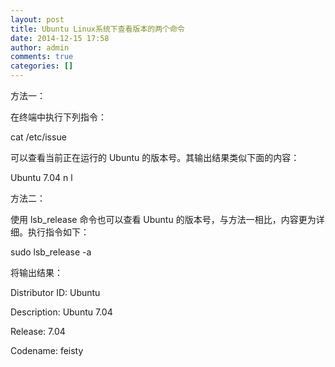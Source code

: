 ```yaml
---
layout: post
title: Ubuntu Linux系统下查看版本的两个命令
date: 2014-12-15 17:58
author: admin
comments: true
categories: []
---
```


方法一：

在终端中执行下列指令：

cat /etc/issue

可以查看当前正在运行的 Ubuntu 的版本号。其输出结果类似下面的内容：

Ubuntu 7.04 n l

方法二：

使用 lsb_release 命令也可以查看 Ubuntu 的版本号，与方法一相比，内容更为详细。执行指令如下：

sudo lsb_release -a

将输出结果：

Distributor ID: Ubuntu

Description: Ubuntu 7.04

Release: 7.04

Codename: feisty
